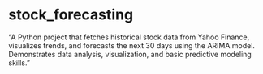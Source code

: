 # stock_forecasting
“A Python project that fetches historical stock data from Yahoo Finance, visualizes trends, and forecasts the next 30 days using the ARIMA model. Demonstrates data analysis, visualization, and basic predictive modeling skills.”
